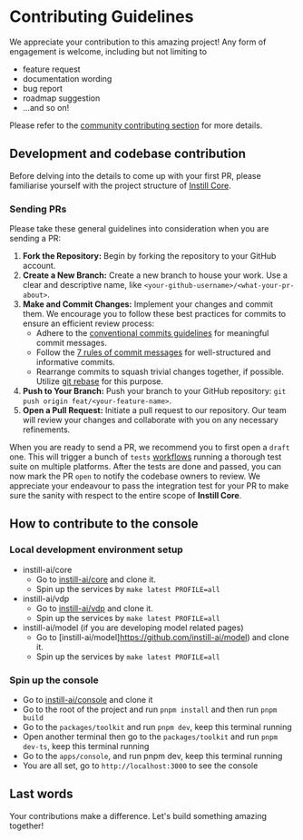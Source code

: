 # Contributing Guidelines

We appreciate your contribution to this amazing project! Any form of engagement is welcome, including but not limiting to
- feature request
- documentation wording
- bug report
- roadmap suggestion
- ...and so on!

Please refer to the [community contributing section](https://github.com/instill-ai/community#contributing) for more details.


## Development and codebase contribution

Before delving into the details to come up with your first PR, please familiarise yourself with the project structure of [Instill Core](https://github.com/instill-ai/community#instill-core).

### Sending PRs

Please take these general guidelines into consideration when you are sending a PR:

1. **Fork the Repository:** Begin by forking the repository to your GitHub account.
2. **Create a New Branch:** Create a new branch to house your work. Use a clear and descriptive name, like `<your-github-username>/<what-your-pr-about>`.
3. **Make and Commit Changes:** Implement your changes and commit them. We encourage you to follow these best practices for commits to ensure an efficient review process:
   - Adhere to the [conventional commits guidelines](https://www.conventionalcommits.org/) for meaningful commit messages.
   - Follow the [7 rules of commit messages](https://chris.beams.io/posts/git-commit/) for well-structured and informative commits.
   - Rearrange commits to squash trivial changes together, if possible. Utilize [git rebase](http://gitready.com/advanced/2009/03/20/reorder-commits-with-rebase.html) for this purpose.
4. **Push to Your Branch:** Push your branch to your GitHub repository: `git push origin feat/<your-feature-name>`.
5. **Open a Pull Request:** Initiate a pull request to our repository. Our team will review your changes and collaborate with you on any necessary refinements.

When you are ready to send a PR, we recommend you to first open a `draft` one. This will trigger a bunch of `tests` [workflows](https://github.com/instill-ai/connector-ai/tree/main/.github/workflows) running a thorough test suite on multiple platforms. After the tests are done and passed, you can now mark the PR `open` to notify the codebase owners to review. We appreciate your endeavour to pass the integration test for your PR to make sure the sanity with respect to the entire scope of **Instill Core**.

## How to contribute to the console

### Local development environment setup

- instill-ai/core
   - Go to [instill-ai/core](https://github.com/instill-ai/core) and clone it.
   - Spin up the services by `make latest PROFILE=all`
- instill-ai/vdp
   - Go to [instill-ai/vdp](https://github.com/instill-ai/vdp) and clone it.
   - Spin up the services by `make latest PROFILE=all`
- instill-ai/model (if you are developing model related pages)
   - Go to [instill-ai/model]https://github.com/instill-ai/model) and clone it.
   - Spin up the services by `make latest PROFILE=all`

### Spin up the console

- Go to [instill-ai/console](https://github.com/instill-ai/console) and clone it
- Go to the root of the project and run `pnpm install` and then run `pnpm build`
- Go to the `packages/toolkit` and run `pnpm dev`, keep this terminal running
- Open another terminal then go to the `packages/toolkit` and run `pnpm dev-ts`, keep this terminal running
- Go to the `apps/console`, and run pnpm dev, keep this terminal running
- You are all set, go to `http://localhost:3000` to see the console


## Last words

Your contributions make a difference. Let's build something amazing together!
